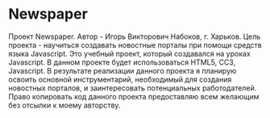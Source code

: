 # Newspaper
Проект Newspaper.
Автор - Игорь Викторович Набоков, г. Харьков.
Цель проекта - научиться создавать новостные порталы при помощи средств языка Javascript.
Это учебный проект, который создавался на уроках Javascript.
В данном проекте будет использоваться HTML5, CC3, Javascript.
В результате реализации данного проекта я планирую освоить основной инструментарий, необходимый для создания новостных порталов, и заинтересовать потенциальных работодателей.
Право копировать код данного проекта предоставляю всем желающим без отсылки к моему авторству.
